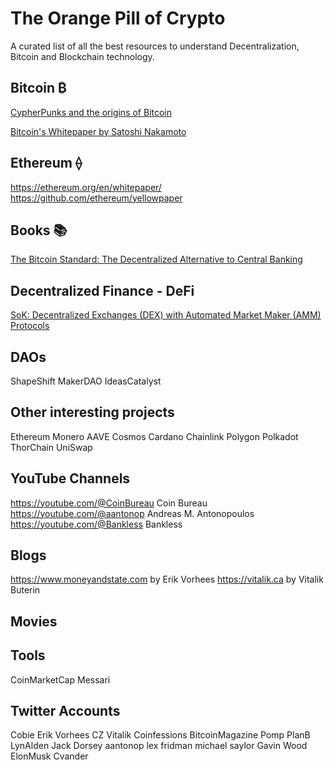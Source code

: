 # The Orange Pill of Crypto
A curated list of all the best resources to understand Decentralization, Bitcoin and Blockchain technology.


## Bitcoin ₿
[CypherPunks and the origins of Bitcoin](https://nakamoto.com/the-cypherpunks/)

[Bitcoin's Whitepaper by Satoshi Nakamoto](https://bitcoin.org/bitcoin.pdf)


## Ethereum ⟠
https://ethereum.org/en/whitepaper/
https://github.com/ethereum/yellowpaper

## Books 📚

[The Bitcoin Standard: The Decentralized Alternative to Central Banking](https://www.amazon.com/Bitcoin-Standard-Decentralized-Alternative-Central-ebook/dp/B07BPM3GZQ)


## Decentralized Finance - DeFi
[SoK: Decentralized Exchanges (DEX) with
Automated Market Maker (AMM) Protocols](https://arxiv.org/pdf/2103.12732.pdf)

## DAOs
ShapeShift
MakerDAO
IdeasCatalyst

## Other interesting projects
Ethereum
Monero
AAVE
Cosmos
Cardano
Chainlink
Polygon
Polkadot
ThorChain
UniSwap

## YouTube Channels
https://youtube.com/@CoinBureau Coin Bureau
https://youtube.com/@aantonop Andreas M. Antonopoulos
https://youtube.com/@Bankless Bankless

## Blogs
https://www.moneyandstate.com by Erik Vorhees
https://vitalik.ca by Vitalik Buterin

## Movies

## Tools
CoinMarketCap
Messari

## Twitter Accounts
Cobie
Erik Vorhees
CZ
Vitalik
Coinfessions
BitcoinMagazine
Pomp
PlanB
LynAlden
Jack Dorsey
aantonop
lex fridman
michael saylor
Gavin Wood
ElonMusk
Cvander
